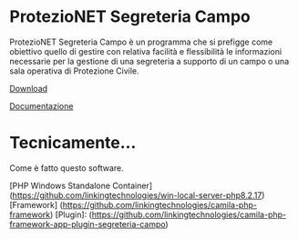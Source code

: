 # ProtezioNET Segreteria Campo

ProtezioNET Segreteria Campo è un programma che si prefigge come obiettivo quello di gestire con relativa facilità e flessibilità le informazioni necessarie per la gestione di una segreteria a supporto di un campo o una sala operativa di Protezione Civile.

[Download](https://github.com/linkingtechnologies/protezionet-segreteria-campo/releases)

[Documentazione](https://help.protezionet.it)

# Tecnicamente...

Come è fatto questo software.

[PHP Windows Standalone Container] (https://github.com/linkingtechnologies/win-local-server-php8.2.17)
[Framework] (https://github.com/linkingtechnologies/camila-php-framework)
[Plugin]: (https://github.com/linkingtechnologies/camila-php-framework-app-plugin-segreteria-campo)